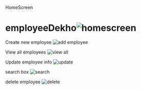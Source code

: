 HomeScreen
# employeeDekho![homescreen](https://user-images.githubusercontent.com/63044774/221020966-b726bfd9-74a6-42be-ac57-406abd5ea83f.PNG)

Create new employee
![add employee](https://user-images.githubusercontent.com/63044774/221021085-9ad4e7c1-413a-4131-94fd-3be69e8377ec.PNG)

View all employees
![view all](https://user-images.githubusercontent.com/63044774/221021114-4329cf03-9932-4b76-ad89-dc7dec6b677f.PNG)

Update employee info
![update](https://user-images.githubusercontent.com/63044774/221021131-30886b4e-88c8-4d91-a84c-be61323d8fea.PNG)

search box
![search](https://user-images.githubusercontent.com/63044774/221021143-85401b80-30fe-4c46-93b9-b161276812c2.PNG)

delete employee
![delete](https://user-images.githubusercontent.com/63044774/221021261-0764c8f0-0daa-4a65-be88-682f4b6e781e.PNG)
